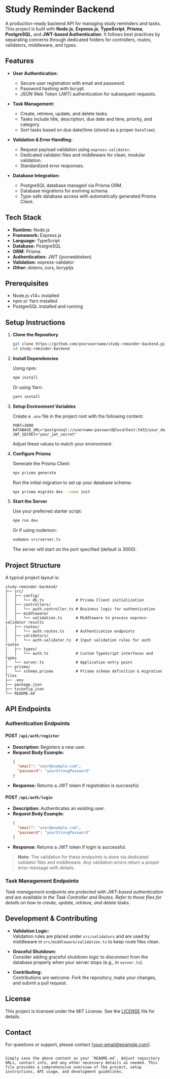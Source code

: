 # Study Reminder Backend

A production-ready backend API for managing study reminders and tasks. This project is built with **Node.js**, **Express.js**, **TypeScript**, **Prisma**, **PostgreSQL**, and **JWT-based Authentication**. It follows best practices by separating concerns through dedicated folders for controllers, routes, validators, middleware, and types.

## Features

- **User Authentication:**
  - Secure user registration with email and password.
  - Password hashing with bcrypt.
  - JSON Web Token (JWT) authentication for subsequent requests.
  
- **Task Management:**
  - Create, retrieve, update, and delete tasks.
  - Tasks include title, description, due date and time, priority, and category.
  - Sort tasks based on due date/time (stored as a proper `DateTime`).

- **Validation & Error Handling:**
  - Request payload validation using `express-validator`.
  - Dedicated validator files and middleware for clean, modular validation.
  - Standardized error responses.

- **Database Integration:**
  - PostgreSQL database managed via Prisma ORM.
  - Database migrations for evolving schema.
  - Type-safe database access with automatically generated Prisma Client.

## Tech Stack

- **Runtime:** Node.js
- **Framework:** Express.js
- **Language:** TypeScript
- **Database:** PostgreSQL
- **ORM:** Prisma
- **Authentication:** JWT (jsonwebtoken)
- **Validation:** express-validator
- **Other:** dotenv, cors, bcryptjs

## Prerequisites

- Node.js v14+ installed
- npm or Yarn installed
- PostgreSQL installed and running

## Setup Instructions

1. **Clone the Repository**

   ```bash
   git clone https://github.com/yourusername/study-reminder-backend.git
   cd study-reminder-backend
   ```

2. **Install Dependencies**

   Using npm:
   ```bash
   npm install
   ```
   Or using Yarn:
   ```bash
   yarn install
   ```

3. **Setup Environment Variables**

   Create a `.env` file in the project root with the following content:
   ```env
   PORT=3000
   DATABASE_URL="postgresql://username:password@localhost:5432/your_database_name"
   JWT_SECRET="your_jwt_secret"
   ```
   Adjust these values to match your environment.

4. **Configure Prisma**

   Generate the Prisma Client:
   ```bash
   npx prisma generate
   ```
   Run the initial migration to set up your database schema:
   ```bash
   npx prisma migrate dev --name init
   ```

5. **Start the Server**

   Use your preferred starter script:
   ```bash
   npm run dev
   ```
   Or if using nodemon:
   ```bash
   nodemon src/server.ts
   ```
   The server will start on the port specified (default is 3000).

## Project Structure

A typical project layout is:

```
study-reminder-backend/
├── src/
│   ├── config/
│   │   └── db.ts              # Prisma Client initialization
│   ├── controllers/
│   │   └── auth.controller.ts # Business logic for authentication
│   ├── middleware/
│   │   └── validation.ts      # Middleware to process express-validator results
│   ├── routes/
│   │   └── auth.routes.ts     # Authentication endpoints
│   ├── validators/
│   │   └── auth.validator.ts  # Input validation rules for auth routes
│   ├── types/
│   │   └── auth.ts            # Custom TypeScript interfaces and types
│   └── server.ts              # Application entry point
├── prisma/
│   └── schema.prisma          # Prisma schema definition & migration files
├── .env
├── package.json
├── tsconfig.json
└── README.md
```

## API Endpoints

### Authentication Endpoints

#### POST `/api/auth/register`
- **Description:** Registers a new user.
- **Request Body Example:**
  ```json
  {
    "email": "user@example.com",
    "password": "yourStrongPassword"
  }
  ```
- **Response:** Returns a JWT token if registration is successful.

#### POST `/api/auth/login`
- **Description:** Authenticates an existing user.
- **Request Body Example:**
  ```json
  {
    "email": "user@example.com",
    "password": "yourStrongPassword"
  }
  ```
- **Response:** Returns a JWT token if login is successful.

> **Note:** The validation for these endpoints is done via dedicated validator files and middleware. Any validation errors return a proper error message with details.

### Task Management Endpoints

_Task management endpoints are protected with JWT-based authentication and are available in the Task Controller and Routes. Refer to those files for details on how to create, update, retrieve, and delete tasks._

## Development & Contributing

- **Validation Logic:**  
  Validation rules are placed under `src/validators` and are used by middleware in `src/middleware/validation.ts` to keep route files clean.

- **Graceful Shutdown:**  
  Consider adding graceful shutdown logic to disconnect from the database properly when your server stops (e.g., in `server.ts`).

- **Contributing:**  
  Contributions are welcome. Fork the repository, make your changes, and submit a pull request.

## License

This project is licensed under the MIT License. See the [LICENSE](LICENSE) file for details.

## Contact

For questions or support, please contact [your-email@example.com].
```

Simply save the above content as your `README.md`. Adjust repository URLs, contact info, and any other necessary details as needed. This file provides a comprehensive overview of the project, setup instructions, API usage, and development guidelines.

